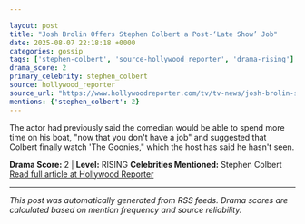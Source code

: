 ```yaml
---

layout: post
title: "Josh Brolin Offers Stephen Colbert a Post-‘Late Show’ Job"
date: 2025-08-07 22:18:18 +0000
categories: gossip
tags: ['stephen-colbert', 'source-hollywood_reporter', 'drama-rising']
drama_score: 2
primary_celebrity: stephen_colbert
source: hollywood_reporter
source_url: "https://www.hollywoodreporter.com/tv/tv-news/josh-brolin-stephen-colbert-assistant-late-show-1236339840/"
mentions: {'stephen_colbert': 2}
---
```


The actor had previously said the comedian would be able to spend more time on his boat, "now that you don't have a job" and suggested that Colbert finally watch 'The Goonies," which the host has said he hasn't seen.

**Drama Score:** 2 | **Level:** RISING **Celebrities Mentioned:** Stephen Colbert [Read full article at Hollywood Reporter](https://www.hollywoodreporter.com/tv/tv-news/josh-brolin-stephen-colbert-assistant-late-show-1236339840/)

---

*This post was automatically generated from RSS feeds. Drama scores are calculated based on mention frequency and source reliability.*